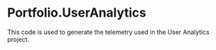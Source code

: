 # Portfolio.UserAnalytics

This code is used to generate the telemetry used in the User Analytics project.
